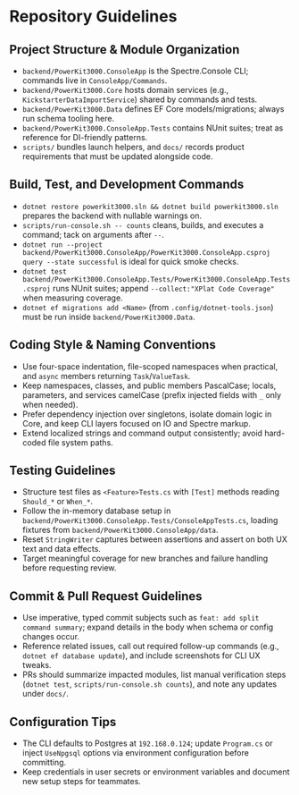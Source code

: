 # Repository Guidelines

## Project Structure & Module Organization
- `backend/PowerKit3000.ConsoleApp` is the Spectre.Console CLI; commands live in `ConsoleApp/Commands`.
- `backend/PowerKit3000.Core` hosts domain services (e.g., `KickstarterDataImportService`) shared by commands and tests.
- `backend/PowerKit3000.Data` defines EF Core models/migrations; always run schema tooling here.
- `backend/PowerKit3000.ConsoleApp.Tests` contains NUnit suites; treat as reference for DI-friendly patterns.
- `scripts/` bundles launch helpers, and `docs/` records product requirements that must be updated alongside code.

## Build, Test, and Development Commands
- `dotnet restore powerkit3000.sln && dotnet build powerkit3000.sln` prepares the backend with nullable warnings on.
- `scripts/run-console.sh -- counts` cleans, builds, and executes a command; tack on arguments after `--`.
- `dotnet run --project backend/PowerKit3000.ConsoleApp/PowerKit3000.ConsoleApp.csproj query --state successful` is ideal for quick smoke checks.
- `dotnet test backend/PowerKit3000.ConsoleApp.Tests/PowerKit3000.ConsoleApp.Tests.csproj` runs NUnit suites; append `--collect:"XPlat Code Coverage"` when measuring coverage.
- `dotnet ef migrations add <Name>` (from `.config/dotnet-tools.json`) must be run inside `backend/PowerKit3000.Data`.

## Coding Style & Naming Conventions
- Use four-space indentation, file-scoped namespaces when practical, and `async` members returning `Task`/`ValueTask`.
- Keep namespaces, classes, and public members PascalCase; locals, parameters, and services camelCase (prefix injected fields with `_` only when needed).
- Prefer dependency injection over singletons, isolate domain logic in Core, and keep CLI layers focused on IO and Spectre markup.
- Extend localized strings and command output consistently; avoid hard-coded file system paths.

## Testing Guidelines
- Structure test files as `<Feature>Tests.cs` with `[Test]` methods reading `Should_*` or `When_*`.
- Follow the in-memory database setup in `backend/PowerKit3000.ConsoleApp.Tests/ConsoleAppTests.cs`, loading fixtures from `backend/PowerKit3000.ConsoleApp/data`.
- Reset `StringWriter` captures between assertions and assert on both UX text and data effects.
- Target meaningful coverage for new branches and failure handling before requesting review.

## Commit & Pull Request Guidelines
- Use imperative, typed commit subjects such as `feat: add split command summary`; expand details in the body when schema or config changes occur.
- Reference related issues, call out required follow-up commands (e.g., `dotnet ef database update`), and include screenshots for CLI UX tweaks.
- PRs should summarize impacted modules, list manual verification steps (`dotnet test`, `scripts/run-console.sh counts`), and note any updates under `docs/`.

## Configuration Tips
- The CLI defaults to Postgres at `192.168.0.124`; update `Program.cs` or inject `UseNpgsql` options via environment configuration before committing.
- Keep credentials in user secrets or environment variables and document new setup steps for teammates.
